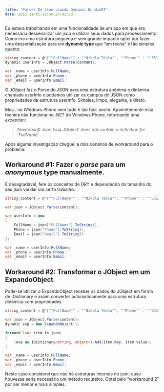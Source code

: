 ```yaml
---
title: "Parser De Json usando Dynamic No WinRT"
date: 2015-11-05T19:56:25+02:00
---
```


Eu estava trabalhando em uma funcionalidade de um app em que era necessário desserializar um json e utilizar seus dados para processamento. Como era uma estrutura pequena e sem grande impacto optei por fazer uma desserialização para um **dynamic type** que “em teoria” é tão simples quanto:

```csharp
string content = @"{""FullName"" : ""Nikola Tesla"", ""Phone"" : ""5511999999999"" , ""Email"" : ""ntesla@test.com"" }";
dynamic userInfo = JObject.Parse(content);

var _name = userInfo.FullName;
var _phone = userInfo.Phone;
var _email = userInfo.Email;
```

O _JObject_ faz o Parse do JSON para uma estrutura anônima e dinâmica chamada userInfo e podemos utilizar os campos do JSON como propriedades da estrutura userInfo. Simples, limpo, elegante, e direto.

Mas.. no *Windows Phone* nem tudo é tão fácil assim. Aparentemente esta técnica não funciona no .NET do Windows Phone, retornando uma *exception*:

> *Newtonsoft.Json.Linq.JObject’ does not contain a definition for ‘FullName’*

Após alguma investigação cheguei a dois cenários de workaround para o problema:

## Workaround #1: Fazer o *parse* para um *anonymous* type manualmente.

É desagradável, fere os conceitos de DRY e dependendo do tamanho do seu json vai dar um certo trabalho.

```csharp
string content = @"{""FullName"" : ""Nikola Tesla"", ""Phone"" : ""5511999999999"" , ""Email"" : ""ntesla@test.com"" }";

var json = JObject.Parse(content);

var userInfo = new
{
    FullName = json["FullName"].ToString(),
    Phone = json["Phone"].ToString(),
    Email = json["Email"].ToString()
};

var _name = userInfo.FullName;
var _phone = userInfo.Phone;
var _email = userInfo.Email;
```

## Workaround #2: Transformar o JObject em um ExpandoObject

Pode-se utilizar o ExpandoObject receber os dados do JObject em forma de IDictionary e assim converter automaticamente para uma estrutura dinâmica com propriedades.

```csharp
string content = @"{""FullName"" : ""Nikola Tesla"", ""Phone"" : ""5511999999999"" , ""Email"" : ""ntesla@test.com"" }";

var json = JObject.Parse(content);
dynamic exp = new ExpandoObject();

foreach (var item in json)
{
    (exp as IDictionary<string, object>).Add(item.Key, item.Value);
}

var _name = userInfo.FullName;
var _phone = userInfo.Phone;
var _email = userInfo.Email;
```

Neste caso considerei que não há estruturas internas no json, caso houvesse seria necessário um método recursivo. Optei pelo “workaround 2” por ser menor e mais simples.

